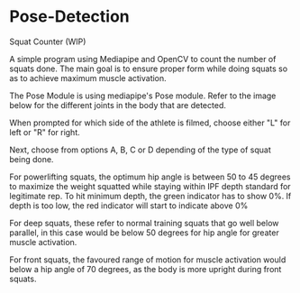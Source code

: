 # Pose-Detection
 Squat Counter (WIP)
 
A simple program using Mediapipe and OpenCV to count the number of squats done. The main goal is to ensure proper form while doing squats so as to achieve maximum muscle activation.

The Pose Module is using mediapipe's Pose module. Refer to the image below for the different joints in the body that are detected.

When prompted for which side of the athlete is filmed, choose either "L" for left or "R" for right.

Next, choose from options A, B, C or D depending of the type of squat being done. 

For powerlifting squats, the optimum hip angle is between 50 to 45 degrees to maximize the weight squatted while staying within IPF depth standard for legitimate rep. To hit minimum depth, the green indicator has to show 0%. If depth is too low, the red indicator will start to indicate above 0%

For deep squats, these refer to normal training squats that go well below parallel, in this case would be below 50 degrees for hip angle for greater muscle activation.

For front squats, the favoured range of motion for muscle activation would below a hip angle of 70 degrees, as the body is more upright during front squats.
